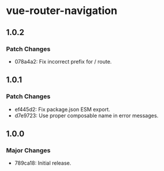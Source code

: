 # vue-router-navigation

## 1.0.2

### Patch Changes

- 078a4a2: Fix incorrect prefix for / route.

## 1.0.1

### Patch Changes

- ef445d2: Fix package.json ESM export.
- d7e9723: Use proper composable name in error messages.

## 1.0.0

### Major Changes

- 789ca18: Initial release.
